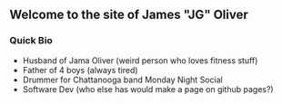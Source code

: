 ## Welcome to the site of James "JG" Oliver

### Quick Bio
* Husband of Jama Oliver (weird person who loves fitness stuff)
* Father of 4 boys (always tired)
* Drummer for Chattanooga band Monday Night Social
* Software Dev (who else has would make a page on github pages?)
